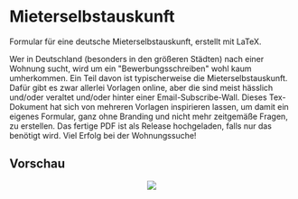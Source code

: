 # Mieterselbstauskunft
Formular für eine deutsche Mieterselbstauskunft, erstellt mit LaTeX.

Wer in Deutschland (besonders in den größeren Städten) nach einer Wohnung sucht, wird um ein "Bewerbungsschreiben" wohl kaum umherkommen.
Ein Teil davon ist typischerweise die Mieterselbstauskunft.
Dafür gibt es zwar allerlei Vorlagen online, aber die sind meist hässlich und/oder veraltet und/oder hinter einer Email-Subscribe-Wall.
Dieses Tex-Dokument hat sich von mehreren Vorlagen inspirieren lassen, um damit ein eigenes Formular, ganz ohne Branding und nicht mehr zeitgemäße Fragen, zu erstellen.
Das fertige PDF ist als Release hochgeladen, falls nur das benötigt wird.
Viel Erfolg bei der Wohnungssuche!

## Vorschau
<p align="center">
  <img src="https://user-images.githubusercontent.com/29750953/196058832-0ffb3673-5187-4222-b089-dd4538d5d5cb.jpg" />
</p>
